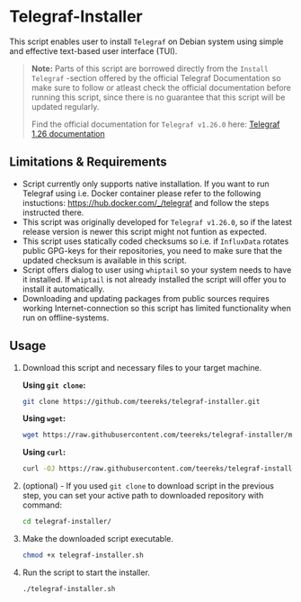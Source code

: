 
# Telegraf-Installer

This script enables user to install `Telegraf` on Debian system using simple and effective text-based user interface (TUI). 

> **Note:**
> Parts of this script are borrowed directly from the `Install Telegraf` -section offered by the official Telegraf Documentation so make sure to follow or atleast check the official documentation before running this script, since there is no guarantee that this script will be updated regularly.
>
> Find the official documentation for `Telegraf v1.26.0` here: [Telegraf 1.26 documentation](https://docs.influxdata.com/telegraf/v1.26/)

## Limitations & Requirements

- Script currently only supports native installation. If you want to run Telegraf using i.e. Docker container please refer to the following instuctions: https://hub.docker.com/_/telegraf and follow the steps instructed there.
- This script was originally developed for `Telegraf v1.26.0`, so if the latest release version is newer this script might not funtion as expected. 
- This script uses statically coded checksums so i.e. if `InfluxData` rotates public GPG-keys for their repositories, you need to make sure that the updated checksum is available in this script.
- Script offers dialog to user using `whiptail` so your system needs to have it installed. If `whiptail` is not already installed the script will offer you to install it automatically.
- Downloading and updating packages from public sources requires working Internet-connection so this script has limited functionality when run on offline-systems.

## Usage

1. Download this script and necessary files to your target machine.

    **Using `git clone`:**
    ```bash
    git clone https://github.com/teereks/telegraf-installer.git
    ```

    **Using `wget`:**
    ```bash
    wget https://raw.githubusercontent.com/teereks/telegraf-installer/main/telegraf-installer.sh
    ```

    **Using `curl`:**
    ```bash
    curl -OJ https://raw.githubusercontent.com/teereks/telegraf-installer/main/telegraf-installer.sh
    ``` 

2. (optional) - If you used `git clone` to download script in the previous step, you can set your active path to downloaded repository with command:

    ```bash
    cd telegraf-installer/
    ```

3. Make the downloaded script executable.

    ```bash
    chmod +x telegraf-installer.sh
    ```

4. Run the script to start the installer.

    ```bash
    ./telegraf-installer.sh
    ```



